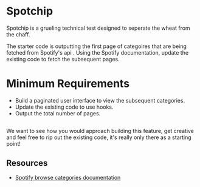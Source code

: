 # Spotchip

Spotchip is a grueling technical test designed to seperate the wheat from the chaff.

The starter code is outputting the first page of categoires that are being fetched from Spotify's api . Using the Spotify documentation, update the existing code to fetch the subsequent pages.

# Minimum Requirements

 - Build a paginated user interface to view the subsequent categories.
 - Update the existing code to use hooks.
 - Output the total number of pages.

##
We want to see how you would approach building this feature, get creative and feel free to rip out the existing code, it's really only there as a starting point!

## Resources
-  [Spotify browse categories documentation](https://developer.spotify.com/console/get-browse-categories/)
